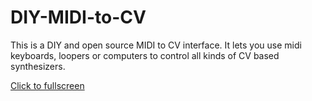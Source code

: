 # DIY-MIDI-to-CV
This is a DIY and open source MIDI to CV interface. It lets you use midi keyboards, loopers or computers to control all kinds of CV based synthesizers.

[Click to fullscreen]([https://github.com/TuckerMacor/DIY-MIDI-to-CV/blob/main/Schematic/DIY%20MIDI%20to%20CV%20Schematic.svg)
